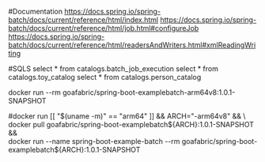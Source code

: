 #Documentation
https://docs.spring.io/spring-batch/docs/current/reference/html/index.html
https://docs.spring.io/spring-batch/docs/current/reference/html/job.html#configureJob
https://docs.spring.io/spring-batch/docs/current/reference/html/readersAndWriters.html#xmlReadingWriting

#SQLS
select * from catalogs.batch_job_execution
select * from catalogs.toy_catalog
select * from catalogs.person_catalog

docker run --rm goafabric/spring-boot-examplebatch-arm64v8:1.0.1-SNAPSHOT

#docker run
[[ "$(uname -m)" == "arm64"  ]] && ARCH="-arm64v8" && \
docker pull goafabric/spring-boot-examplebatch${ARCH}:1.0.1-SNAPSHOT && \
docker run --name spring-boot-example-batch --rm goafabric/spring-boot-examplebatch${ARCH}:1.0.1-SNAPSHOT
